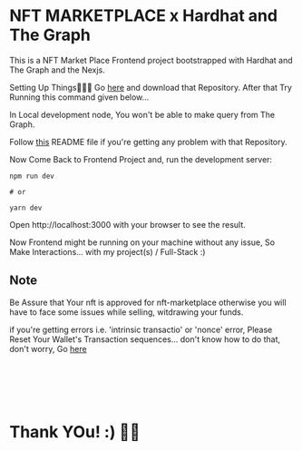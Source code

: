 # NFT MARKETPLACE x Hardhat and The Graph

This is a NFT Market Place Frontend project bootstrapped with Hardhat and The Graph and the Nexjs.

Setting Up Things🚀🚀🚀
Go [here](https://github.com/theirrationalone/NFTMarketplace-hardhat.git) and download that Repository. After that Try Running this command given below...

In Local development node, You won't be able to make query from The Graph.

Follow [this](https://github.com/theirrationalone/NFTMarketplace-hardhat/blob/main/README.md) README file if you're getting any problem with that Repository.

Now Come Back to Frontend Project and, run the development server:

```shell
npm run dev

# or

yarn dev
```

Open http://localhost:3000 with your browser to see the result.

Now Frontend might be running on your machine without any issue, So Make Interactions... with my project(s) / Full-Stack :)

## Note

Be Assure that Your nft is approved for nft-marketplace otherwise you will have to face some issues while selling, witdrawing your funds.

if you're getting errors i.e. 'intrinsic transactio' or 'nonce' error, Please Reset Your Wallet's Transaction sequences... don't know how to do that, don't worry, Go [here](https://github.com/theirrationalone/FundMe-hardhat-frontend/blob/main/ReadMe.md)

<br/>
<br/>
<br/>
<br/>

# Thank YOu! :) 🏴‍☠️
